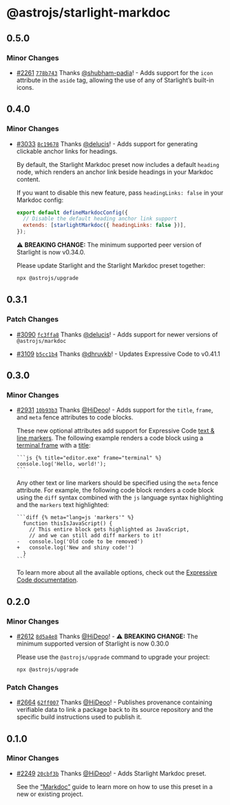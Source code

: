 # @astrojs/starlight-markdoc

## 0.5.0

### Minor Changes

- [#2261](https://github.com/withastro/starlight/pull/2261) [`778b743`](https://github.com/withastro/starlight/commit/778b743cdb832551ed576c745728358d8bbf9d7a) Thanks [@shubham-padia](https://github.com/shubham-padia)! - Adds support for the `icon` attribute in the `aside` tag, allowing the use of any of Starlight’s built-in icons.

## 0.4.0

### Minor Changes

- [#3033](https://github.com/withastro/starlight/pull/3033) [`8c19678`](https://github.com/withastro/starlight/commit/8c19678e57c0270d3d80d4678f23a6fc287ebf12) Thanks [@delucis](https://github.com/delucis)! - Adds support for generating clickable anchor links for headings.

  By default, the Starlight Markdoc preset now includes a default `heading` node, which renders an anchor link beside headings in your Markdoc content.

  If you want to disable this new feature, pass `headingLinks: false` in your Markdoc config:

  ```js
  export default defineMarkdocConfig({
    // Disable the default heading anchor link support
    extends: [starlightMarkdoc({ headingLinks: false })],
  });
  ```

  ⚠️ **BREAKING CHANGE:** The minimum supported peer version of Starlight is now v0.34.0.

  Please update Starlight and the Starlight Markdoc preset together:

  ```sh
  npx @astrojs/upgrade
  ```

## 0.3.1

### Patch Changes

- [#3090](https://github.com/withastro/starlight/pull/3090) [`fc3ffa8`](https://github.com/withastro/starlight/commit/fc3ffa8e27a3113a8eb70a3d8e7bf69c2bb214e5) Thanks [@delucis](https://github.com/delucis)! - Adds support for newer versions of `@astrojs/markdoc`

- [#3109](https://github.com/withastro/starlight/pull/3109) [`b5cc1b4`](https://github.com/withastro/starlight/commit/b5cc1b4d4ee7dc737616c6ada893369b13ddb9c6) Thanks [@dhruvkb](https://github.com/dhruvkb)! - Updates Expressive Code to v0.41.1

## 0.3.0

### Minor Changes

- [#2931](https://github.com/withastro/starlight/pull/2931) [`10b93b3`](https://github.com/withastro/starlight/commit/10b93b336cf4e3500e3003635b5afc430284d1a7) Thanks [@HiDeoo](https://github.com/HiDeoo)! - Adds support for the `title`, `frame`, and `meta` fence attributes to code blocks.

  These new optional attributes add support for Expressive Code [text & line markers](https://expressive-code.com/key-features/text-markers/). The following example renders a code block using a [terminal frame](https://expressive-code.com/key-features/frames/#terminal-frames) with a [title](https://expressive-code.com/key-features/frames/#code-editor-frames):

  ````mdoc
  ```js {% title="editor.exe" frame="terminal" %}
  console.log('Hello, world!');
  ```
  ````

  Any other text or line markers should be specified using the `meta` fence attribute. For example, the following code block renders a code block using the `diff` syntax combined with the `js` language syntax highlighting and the `markers` text highlighted:

  ````mdoc
  ```diff {% meta="lang=js 'markers'" %}
    function thisIsJavaScript() {
      // This entire block gets highlighted as JavaScript,
      // and we can still add diff markers to it!
  -   console.log('Old code to be removed')
  +   console.log('New and shiny code!')
    }
  ```
  ````

  To learn more about all the available options, check out the [Expressive Code documentation](https://expressive-code.com/key-features/text-markers/#usage-in-markdown--mdx).

## 0.2.0

### Minor Changes

- [#2612](https://github.com/withastro/starlight/pull/2612) [`8d5a4e8`](https://github.com/withastro/starlight/commit/8d5a4e8000d9e3a4bb9ca8178767cf3d8bc48773) Thanks [@HiDeoo](https://github.com/HiDeoo)! - ⚠️ **BREAKING CHANGE:** The minimum supported version of Starlight is now 0.30.0

  Please use the `@astrojs/upgrade` command to upgrade your project:

  ```sh
  npx @astrojs/upgrade
  ```

### Patch Changes

- [#2664](https://github.com/withastro/starlight/pull/2664) [`62ff007`](https://github.com/withastro/starlight/commit/62ff0074d9a3f82e46f5c62db85c04d87ff5e931) Thanks [@HiDeoo](https://github.com/HiDeoo)! - Publishes provenance containing verifiable data to link a package back to its source repository and the specific build instructions used to publish it.

## 0.1.0

### Minor Changes

- [#2249](https://github.com/withastro/starlight/pull/2249) [`20cbf3b`](https://github.com/withastro/starlight/commit/20cbf3b6a4d1598a62fdb176ebaa849bc7b978f7) Thanks [@HiDeoo](https://github.com/HiDeoo)! - Adds Starlight Markdoc preset.

  See the [“Markdoc”](https://starlight.astro.build/guides/authoring-content/#markdoc) guide to learn more on how to use this preset in a new or existing project.
